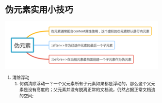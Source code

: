 # 伪元素实用小技巧

![](/assets/1)

1. 清除浮动
   1. 何谓清除浮动一？一个父元素所有子元素如果都是浮动的，那么这个父元素是没有高度的；父元素并没有脱离正常的文档流，仍然占据正常文档流的空间;



